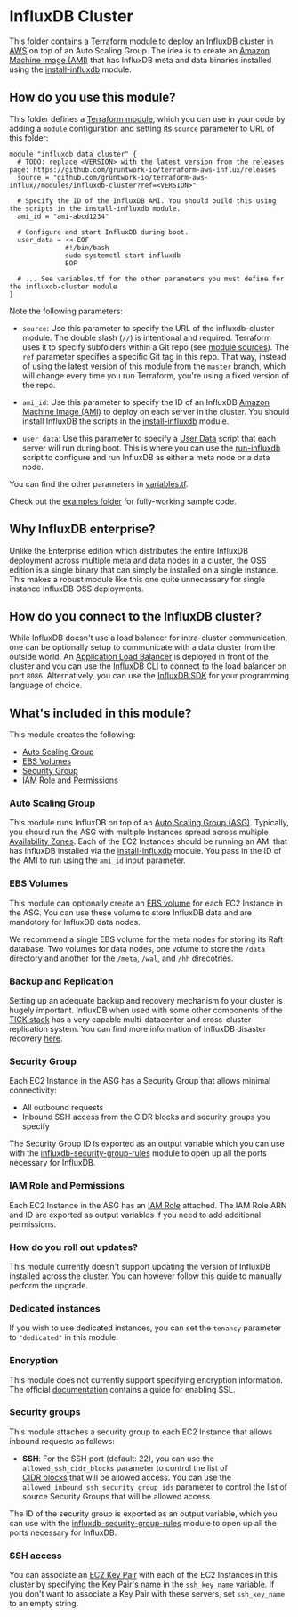 # InfluxDB Cluster

This folder contains a [Terraform](https://www.terraform.io/) module to deploy an [InfluxDB](
https://www.influxdata.com/time-series-platform/influxdb/) cluster in [AWS](https://aws.amazon.com/) on top of an Auto Scaling Group. 
The idea is to create an [Amazon Machine Image (AMI)](http://docs.aws.amazon.com/AWSEC2/latest/UserGuide/AMIs.html)
that has InfluxDB meta and data binaries installed using the [install-influxdb](
https://github.com/gruntwork-io/terraform-aws-influx/tree/master/modules/install-influxdb) module.

## How do you use this module?

This folder defines a [Terraform module](https://www.terraform.io/docs/modules/usage.html), which you can use in your
code by adding a `module` configuration and setting its `source` parameter to URL of this folder:

```hcl
module "influxdb_data_cluster" {
  # TODO: replace <VERSION> with the latest version from the releases page: https://github.com/gruntwork-io/terraform-aws-influx/releases
  source = "github.com/gruntwork-io/terraform-aws-influx//modules/influxdb-cluster?ref=<VERSION>"

  # Specify the ID of the InfluxDB AMI. You should build this using the scripts in the install-influxdb module.
  ami_id = "ami-abcd1234"
  
  # Configure and start InfluxDB during boot. 
  user_data = <<-EOF
              #!/bin/bash
              sudo systemctl start influxdb
              EOF
  
  # ... See variables.tf for the other parameters you must define for the influxdb-cluster module
}
```

Note the following parameters:

* `source`: Use this parameter to specify the URL of the influxdb-cluster module. The double slash (`//`) is 
  intentional and required. Terraform uses it to specify subfolders within a Git repo (see [module 
  sources](https://www.terraform.io/docs/modules/sources.html)). The `ref` parameter specifies a specific Git tag in 
  this repo. That way, instead of using the latest version of this module from the `master` branch, which 
  will change every time you run Terraform, you're using a fixed version of the repo.

* `ami_id`: Use this parameter to specify the ID of an InfluxDB [Amazon Machine Image 
  (AMI)](http://docs.aws.amazon.com/AWSEC2/latest/UserGuide/AMIs.html) to deploy on each server in the cluster. You
  should install InfluxDB the scripts in the 
  [install-influxdb](https://github.com/gruntwork-io/terraform-aws-influx/tree/master/modules/install-influxdb) module.
  
* `user_data`: Use this parameter to specify a [User 
  Data](http://docs.aws.amazon.com/AWSEC2/latest/UserGuide/user-data.html#user-data-shell-scripts) script that each
  server will run during boot. This is where you can use the 
  [run-influxdb](https://github.com/gruntwork-io/terraform-aws-influx/tree/master/modules/run-influxdb) 
  script to configure and run InfluxDB as either a meta node or a data node. 

You can find the other parameters in [variables.tf](variables.tf).

Check out the [examples folder](https://github.com/gruntwork-io/terraform-aws-influx/tree/master/examples) for 
fully-working sample code.

## Why InfluxDB enterprise?

Unlike the Enterprise edition which distributes the entire InfluxDB deployment across multiple meta and data nodes in a cluster,
the OSS edition is a single binary that can simply be installed on a single instance. This makes a robust module like this one
quite unnecessary for single instance InfluxDB OSS deployments.

## How do you connect to the InfluxDB cluster?

While InfluxDB doesn't use a load balancer for intra-cluster communication, one can be optionally setup to communicate
with a data cluster from the outside world. An [Application Load Balancer](
http://docs.aws.amazon.com/elasticloadbalancing/latest/application/introduction.html) is deployed in front of the cluster
and you can use the [InfluxDB CLI](https://docs.influxdata.com/influxdb/v1.6/tools/shell/)
to connect to the load balancer on port `8086`. Alternatively, you can use the [InfluxDB SDK](
https://docs.influxdata.com/influxdb/v1.6/tools/api_client_libraries/) for your programming language of choice.

## What's included in this module?

This module creates the following:

* [Auto Scaling Group](#auto-scaling-group)
* [EBS Volumes](#ebs-volumes)
* [Security Group](#security-group)
* [IAM Role and Permissions](#iam-role-and-permissions)

### Auto Scaling Group

This module runs InfluxDB on top of an [Auto Scaling Group (ASG)](https://aws.amazon.com/autoscaling/). Typically, you
should run the ASG with multiple Instances spread across multiple [Availability 
Zones](http://docs.aws.amazon.com/AWSEC2/latest/UserGuide/using-regions-availability-zones.html). Each of the EC2
Instances should be running an AMI that has InfluxDB installed via the 
[install-influxdb](https://github.com/gruntwork-io/terraform-aws-influx/tree/master/modules/install-influxdb)
module. You pass in the ID of the AMI to run using the `ami_id` input parameter.

### EBS Volumes

This module can optionally create an [EBS volume](https://aws.amazon.com/ebs/) for each EC2 Instance in the ASG. You 
can use these volume to store InfluxDB data and are mandotory for InfluxDB data nodes.

We recommend a single EBS volume for the meta nodes for storing its Raft database. Two
volumes for data nodes, one volume to store the `/data` directory and another for the
`/meta`, `/wal`, and `/hh` direcotries.

### Backup and Replication

Setting up an adequate backup and recovery mechanism fo your cluster is hugely important. InfluxDB when used with some
other components of the [TICK stack](https://www.influxdata.com/time-series-platform/) has a very capable multi-datacenter
and cross-cluster replication system. You can find more information of InfluxDB disaster recovery [here](https://www.influxdata.com/blog/multiple-data-center-replication-influxdb/).

### Security Group

Each EC2 Instance in the ASG has a Security Group that allows minimal connectivity:

* All outbound requests
* Inbound SSH access from the CIDR blocks and security groups you specify

The Security Group ID is exported as an output variable which you can use with the 
[influxdb-security-group-rules](https://github.com/gruntwork-io/terraform-aws-influx/tree/master/modules/influxdb-security-group-rules)
module to open up all the ports necessary for InfluxDB.

### IAM Role and Permissions

Each EC2 Instance in the ASG has an [IAM Role](http://docs.aws.amazon.com/IAM/latest/UserGuide/id_roles.html) attached. 
The IAM Role ARN and ID are exported as output variables if you need to add additional permissions.

### How do you roll out updates?

This module currently doesn't support updating the version of InfluxDB installed across the cluster. You can however follow
this [guide](https://docs.influxdata.com/enterprise_influxdb/v1.6/administration/upgrading/) to manually perform the upgrade.

### Dedicated instances

If you wish to use dedicated instances, you can set the `tenancy` parameter to `"dedicated"` in this module. 

### Encryption

This module does not currently support specifying encryption information. The official [documentation](
https://docs.influxdata.com/influxdb/v1.6/administration/https_setup/) contains a guide for enabling SSL.

### Security groups

This module attaches a security group to each EC2 Instance that allows inbound requests as follows:

* **SSH**: For the SSH port (default: 22), you can use the `allowed_ssh_cidr_blocks` parameter to control the list of   
  [CIDR blocks](https://en.wikipedia.org/wiki/Classless_Inter-Domain_Routing) that will be allowed access. You can use 
  the `allowed_inbound_ssh_security_group_ids` parameter to control the list of source Security Groups that will be 
  allowed access.
  
The ID of the security group is exported as an output variable, which you can use with the 
[influxdb-security-group-rules](https://github.com/gruntwork-io/terraform-aws-influx/tree/master/modules/influxdb-security-group-rules)
module to open up all the ports necessary for InfluxDB.

### SSH access

You can associate an [EC2 Key Pair](http://docs.aws.amazon.com/AWSEC2/latest/UserGuide/ec2-key-pairs.html) with each
of the EC2 Instances in this cluster by specifying the Key Pair's name in the `ssh_key_name` variable. If you don't
want to associate a Key Pair with these servers, set `ssh_key_name` to an empty string.
